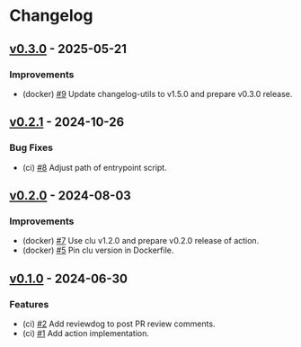 <!--
This changelog was created using the `clu` binary
(https://github.com/MalteHerrmann/changelog-utils).
-->
# Changelog

## [v0.3.0](https://github.com/MalteHerrmann/changelog-lint-action/releases/tag/v0.3.0) - 2025-05-21

### Improvements

- (docker) [#9](https://github.com/MalteHerrmann/changelog-lint-action/pull/9) Update changelog-utils to v1.5.0 and prepare v0.3.0 release.

## [v0.2.1](https://github.com/MalteHerrmann/changelog-lint-action/releases/tag/v0.2.1) - 2024-10-26

### Bug Fixes

- (ci) [#8](https://github.com/MalteHerrmann/changelog-lint-action/pull/8) Adjust path of entrypoint script.

## [v0.2.0](https://github.com/MalteHerrmann/changelog-lint-action/releases/tag/v0.2.0) - 2024-08-03

### Improvements

- (docker) [#7](https://github.com/MalteHerrmann/changelog-lint-action/pull/7) Use clu v1.2.0 and prepare v0.2.0 release of action.
- (docker) [#5](https://github.com/MalteHerrmann/changelog-lint-action/pull/5) Pin clu version in Dockerfile.

## [v0.1.0](https://github.com/MalteHerrmann/changelog-lint-action/releases/tag/v0.1.0) - 2024-06-30

### Features

- (ci) [#2](https://github.com/MalteHerrmann/changelog-lint-action/pull/2) Add reviewdog to post PR review comments.
- (ci) [#1](https://github.com/MalteHerrmann/changelog-lint-action/pull/1) Add action implementation.
